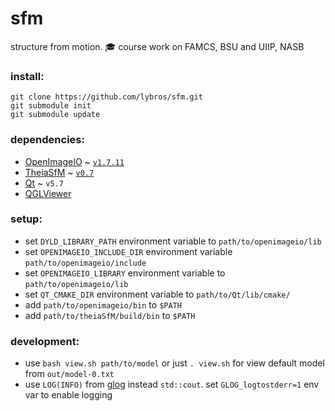 # sfm
structure from motion.  :mortar_board:  course work on FAMCS, BSU and UIIP, NASB

### install:
```
git clone https://github.com/lybros/sfm.git
git submodule init
git submodule update
```

### dependencies:
* [OpenImageIO](https://sites.google.com/site/openimageio/home) ~ [`v1.7.11`](https://github.com/OpenImageIO/oiio/tree/Release-1.7.11)
* [TheiaSfM](http://www.theia-sfm.org/) ~ [`v0.7`](https://github.com/sweeneychris/TheiaSfM/tree/v0.7)
* [Qt](https://www.qt.io/) ~ `v5.7`
* [QGLViewer](https://libqglviewer.com/)

### setup:
* set `DYLD_LIBRARY_PATH` environment variable to `path/to/openimageio/lib`
* set `OPENIMAGEIO_INCLUDE_DIR` environment variable `path/to/openimageio/include`
* set `OPENIMAGEIO_LIBRARY` environment variable to `path/to/openimageio/lib`
* set `QT_CMAKE_DIR` environment variable to `path/to/Qt/lib/cmake/`
* add `path/to/openimageio/bin` to `$PATH`
* add `path/to/theiaSfM/build/bin` to `$PATH`

### development:
* use `bash view.sh path/to/model` or just `. view.sh` for view default model from `out/model-0.txt`
* use `LOG(INFO)` from [glog](http://rpg.ifi.uzh.ch/docs/glog.html) instead `std::cout`. set `GLOG_logtostderr=1` env var to enable logging
